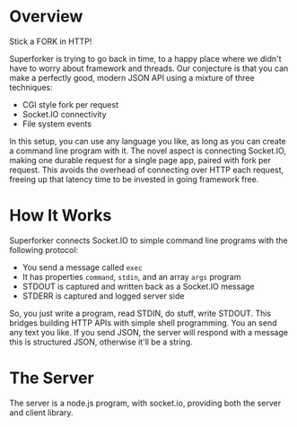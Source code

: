 # Overview #

Stick a FORK in HTTP!

Superforker is trying to go back in time, to a happy place where we
didn't have to worry about framework and threads. Our conjecture is that
you can make a perfectly good, modern JSON API using a mixture of three
techniques:

* CGI style fork per request
* Socket.IO connectivity
* File system events

In this setup, you can use any language you like, as long as you can
create a command line program with it. The novel aspect is connecting Socket.IO,
making one durable request for a single page app, paired with fork per
request. This avoids the overhead of connecting over HTTP each request,
freeing up that latency time to be invested in going framework free.

# How It Works #
Superforker connects Socket.IO to simple command line programs
with the following protocol:

* You send a message called `exec`
* It has properties `command`, `stdin`, and an array `args`
program
* STDOUT is captured and written back as a Socket.IO message
* STDERR is captured and logged server side

So, you just write a program, read STDIN, do stuff, write STDOUT. This
bridges building HTTP APIs with simple shell programming. You an send
any text you like. If you send JSON, the server will respond with a
message this is structured JSON, otherwise it'll be a string.

# The Server #
The server is a node.js program, with socket.io, providing both the
server and client library.

